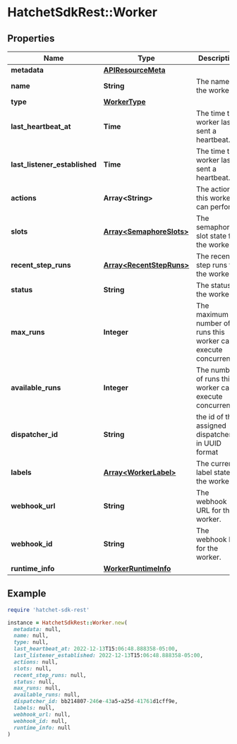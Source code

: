 # HatchetSdkRest::Worker

## Properties

| Name | Type | Description | Notes |
| ---- | ---- | ----------- | ----- |
| **metadata** | [**APIResourceMeta**](APIResourceMeta.md) |  |  |
| **name** | **String** | The name of the worker. |  |
| **type** | [**WorkerType**](WorkerType.md) |  |  |
| **last_heartbeat_at** | **Time** | The time this worker last sent a heartbeat. | [optional] |
| **last_listener_established** | **Time** | The time this worker last sent a heartbeat. | [optional] |
| **actions** | **Array&lt;String&gt;** | The actions this worker can perform. | [optional] |
| **slots** | [**Array&lt;SemaphoreSlots&gt;**](SemaphoreSlots.md) | The semaphore slot state for the worker. | [optional] |
| **recent_step_runs** | [**Array&lt;RecentStepRuns&gt;**](RecentStepRuns.md) | The recent step runs for the worker. | [optional] |
| **status** | **String** | The status of the worker. | [optional] |
| **max_runs** | **Integer** | The maximum number of runs this worker can execute concurrently. | [optional] |
| **available_runs** | **Integer** | The number of runs this worker can execute concurrently. | [optional] |
| **dispatcher_id** | **String** | the id of the assigned dispatcher, in UUID format | [optional] |
| **labels** | [**Array&lt;WorkerLabel&gt;**](WorkerLabel.md) | The current label state of the worker. | [optional] |
| **webhook_url** | **String** | The webhook URL for the worker. | [optional] |
| **webhook_id** | **String** | The webhook ID for the worker. | [optional] |
| **runtime_info** | [**WorkerRuntimeInfo**](WorkerRuntimeInfo.md) |  | [optional] |

## Example

```ruby
require 'hatchet-sdk-rest'

instance = HatchetSdkRest::Worker.new(
  metadata: null,
  name: null,
  type: null,
  last_heartbeat_at: 2022-12-13T15:06:48.888358-05:00,
  last_listener_established: 2022-12-13T15:06:48.888358-05:00,
  actions: null,
  slots: null,
  recent_step_runs: null,
  status: null,
  max_runs: null,
  available_runs: null,
  dispatcher_id: bb214807-246e-43a5-a25d-41761d1cff9e,
  labels: null,
  webhook_url: null,
  webhook_id: null,
  runtime_info: null
)
```

